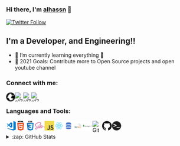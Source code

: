 ### Hi there, I'm [alhassn][website] 👋

[![Twitter Follow](https://img.shields.io/twitter/follow/a17assn?color=1DA1F2&logo=twitter&style=for-the-badge)](https://twitter.com/a17assn)

## I'm a Developer, and Engineering!!

- 🌱 I’m currently learning everything 🤣
- 🥅 2021 Goals: Contribute more to Open Source projects and open youtube channel


### Connect with me:

[<img align="left" alt="a17assn.com" height="24px" src="https://raw.githubusercontent.com/iconic/open-iconic/master/svg/globe.svg" />][website]
[<img align="left" alt="a17assn | Twitter" height="24px" width="22px" src="https://cdn.jsdelivr.net/npm/simple-icons@v3/icons/twitter.svg" />][twitter]
[<img align="left" alt="a17assn | LinkedIn" height="24px" width="22px" src="https://cdn.jsdelivr.net/npm/simple-icons@v3/icons/linkedin.svg" />][linkedin]
[<img align="left" alt="a17assn | Instagram" height="24px" width="22px" src="https://cdn.jsdelivr.net/npm/simple-icons@v3/icons/instagram.svg" />][instagram]

<br />

### Languages and Tools:

<img align="left" alt="Visual Studio Code" width="26px" src="https://raw.githubusercontent.com/github/explore/80688e429a7d4ef2fca1e82350fe8e3517d3494d/topics/visual-studio-code/visual-studio-code.png" />

<img align="left" alt="HTML5" width="26px" src="https://raw.githubusercontent.com/github/explore/80688e429a7d4ef2fca1e82350fe8e3517d3494d/topics/html/html.png" />
<img align="left" alt="CSS3" width="26px" src="https://raw.githubusercontent.com/github/explore/80688e429a7d4ef2fca1e82350fe8e3517d3494d/topics/css/css.png" />
<img align="left" alt="Sass" width="26px" src="https://raw.githubusercontent.com/github/explore/80688e429a7d4ef2fca1e82350fe8e3517d3494d/topics/sass/sass.png" />
<img align="left" alt="JavaScript" width="26px" src="https://raw.githubusercontent.com/github/explore/80688e429a7d4ef2fca1e82350fe8e3517d3494d/topics/javascript/javascript.png" />
<img align="left" alt="React" width="26px" src="https://raw.githubusercontent.com/github/explore/80688e429a7d4ef2fca1e82350fe8e3517d3494d/topics/react/react.png" />
<img align="left" alt="SQL" width="26px" src="https://raw.githubusercontent.com/github/explore/80688e429a7d4ef2fca1e82350fe8e3517d3494d/topics/sql/sql.png" />
<img align="left" alt="MySQL" width="26px" src="https://raw.githubusercontent.com/github/explore/80688e429a7d4ef2fca1e82350fe8e3517d3494d/topics/mysql/mysql.png" />
<img align="left" alt="MongoDB" width="26px" src="https://raw.githubusercontent.com/github/explore/80688e429a7d4ef2fca1e82350fe8e3517d3494d/topics/mongodb/mongodb.png" />
<img align="left" alt="Git" width="26px" src="https://cdn.jsdelivr.net/npm/simple-icons@3.13.0/icons/git.svg" />
<img align="left" alt="GitHub" width="26px" src="https://raw.githubusercontent.com/github/explore/78df643247d429f6cc873026c0622819ad797942/topics/github/github.png" />
<img align="left" alt="Terminal" width="26px" src="https://raw.githubusercontent.com/github/explore/80688e429a7d4ef2fca1e82350fe8e3517d3494d/topics/terminal/terminal.png" />

<br/>
<br/>

<details>
  <summary>:zap: GitHub Stats</summary>

  <img align="left" alt="alhassn GitHub Stats" src="https://github-readme-stats.codestackr.vercel.app/api?username=a17assn&show_icons=true&hide_border=true" />

</details>

[website]: http://afse.pythonanywhere.com/alhssn/
[twitter]: https://twitter.com/a17assn
[instagram]: https://www.instagram.com/a17assn/
[linkedin]: https://linkedin.com/in/alhassn/
